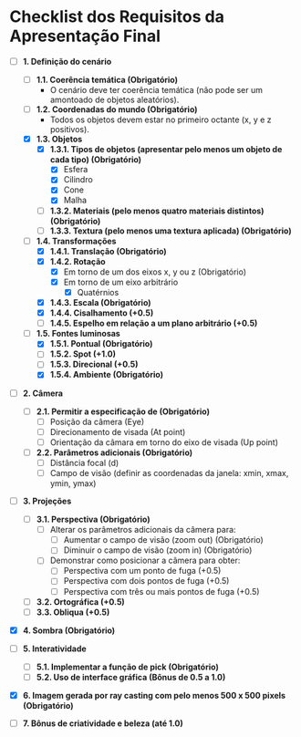 # Checklist dos Requisitos da Apresentação Final

- [ ] **1. Definição do cenário**
    - [ ] **1.1. Coerência temática (Obrigatório)**
        - O cenário deve ter coerência temática (não pode ser um amontoado de objetos aleatórios).
    - [ ] **1.2. Coordenadas do mundo (Obrigatório)**
        - Todos os objetos devem estar no primeiro octante (x, y e z positivos).
    - [x] **1.3. Objetos**
        - [x] **1.3.1. Tipos de objetos (apresentar pelo menos um objeto de cada tipo) (Obrigatório)**
            - [x] Esfera
            - [x] Cilindro
            - [x] Cone
            - [x] Malha
        - [ ] **1.3.2. Materiais (pelo menos quatro materiais distintos) (Obrigatório)**
        - [ ] **1.3.3. Textura (pelo menos uma textura aplicada) (Obrigatório)**
    - [ ] **1.4. Transformações**
        - [x] **1.4.1. Translação (Obrigatório)**
        - [x] **1.4.2. Rotação**
            - [x] Em torno de um dos eixos x, y ou z (Obrigatório)
            - [x] Em torno de um eixo arbitrário
                - [x] Quatérnios
        - [x] **1.4.3. Escala (Obrigatório)**
        - [x] **1.4.4. Cisalhamento (+0.5)**
        - [ ] **1.4.5. Espelho em relação a um plano arbitrário (+0.5)**
    - [ ] **1.5. Fontes luminosas**
        - [x] **1.5.1. Pontual (Obrigatório)**
        - [ ] **1.5.2. Spot (+1.0)**
        - [ ] **1.5.3. Direcional (+0.5)**
        - [x] **1.5.4. Ambiente (Obrigatório)**

- [ ] **2. Câmera**
    - [ ] **2.1. Permitir a especificação de (Obrigatório)**
        - [ ] Posição da câmera (Eye)
        - [ ] Direcionamento de visada (At point)
        - [ ] Orientação da câmara em torno do eixo de visada (Up point)
    - [ ] **2.2. Parâmetros adicionais (Obrigatório)**
        - [ ] Distância focal (d)
        - [ ] Campo de visão (definir as coordenadas da janela: xmin, xmax, ymin, ymax)

- [ ] **3. Projeções**
    - [ ] **3.1. Perspectiva (Obrigatório)**
        - [ ] Alterar os parâmetros adicionais da câmera para:
            - [ ] Aumentar o campo de visão (zoom out) (Obrigatório)
            - [ ] Diminuir o campo de visão (zoom in) (Obrigatório)
        - [ ] Demonstrar como posicionar a câmera para obter:
            - [ ] Perspectiva com um ponto de fuga (+0.5)
            - [ ] Perspectiva com dois pontos de fuga (+0.5)
            - [ ] Perspectiva com três ou mais pontos de fuga (+0.5)
    - [ ] **3.2. Ortográfica (+0.5)**
    - [ ] **3.3. Obliqua (+0.5)**

- [x] **4. Sombra (Obrigatório)**

- [ ] **5. Interatividade**
    - [ ] **5.1. Implementar a função de pick (Obrigatório)**
    - [ ] **5.2. Uso de interface gráfica (Bônus de 0.5 a 1.0)**

- [x] **6. Imagem gerada por ray casting com pelo menos 500 x 500 pixels (Obrigatório)**

- [ ] **7. Bônus de criatividade e beleza (até 1.0)**
